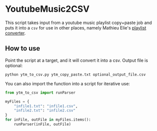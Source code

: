 # YoutubeMusic2CSV

This script takes input from a youtube music playlist copy+paste job and puts it into a `csv` for use in other places, namely Mathieu Elie's [playlist converter](https://www.playlist-converter.net/#/).

## How to use

Point the script at a target, and it will convert it into a csv. Output file is optional:

```shell
python ytm_to_csv.py ytm_copy_paste.txt optional_output_file.csv
```

You can also import the function into a script for iterative use:

```python
from ytm_to_csv import runParser

myFiles = {
    "infile1.txt": "infile1.csv",
    "infile2.txt": "infile2.csv"
}
for inFile, outFile in myFiles.items():
    runParser(inFile, outFile)
```
